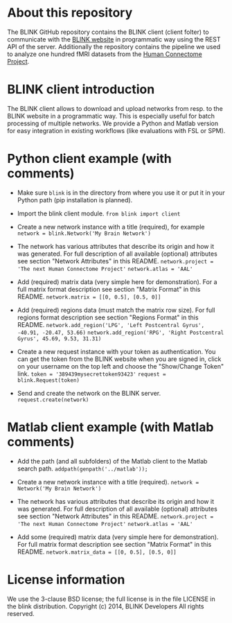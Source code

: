 About this repository
=====================

The BLINK GitHub repository contains the BLINK client (client folter) to
communicate with the [BLINK website](http://neuromia.org/blink/) in
programmatic way using the REST API of the server.
Additionally the repository contains the pipeline we used to analyze one
hundred fMRI datasets from the [Human Connectome Project](http://www.humanconnectome.org/).

BLINK client introduction
=========================

The BLINK client allows to download and upload networks from resp. to the BLINK website in a programmatic way.
This is especially useful for batch processing of multiple networks.
We provide a Python and Matlab version for easy integration in existing workflows (like evaluations with FSL or SPM).


Python client example (with comments)
=====================================

+ Make sure `blink` is in the directory from where you use it or put it in your Python path
(pip installation is planned).

+ Import the blink client module.
`from blink import client`

+ Create a new network instance with a title (required), for example
`network = blink.Network('My Brain Network')`

+ The network has various attributes that describe its origin
 and how it was generated.
 For full description of all available (optional) attributes see
 section "Network Attributes" in this README.
`network.project = 'The next Human Connectome Project'`
`network.atlas = 'AAL'`

+ Add (required) matrix data (very simple here for demonstration).
For a full matrix format description see section "Matrix Format" in this README.
`network.matrix = [[0, 0.5], [0.5, 0]]`

+ Add (required) regions data (must match the matrix row size).
For full regions format description see section "Regions Format" in this README.
`network.add_region('LPG', 'Left Postcentral Gyrus', -40.91, -20.47, 53.66)`
`network.add_region('RPG', 'Right Postcentral Gyrus', 45.69, 9.53, 31.31)`

+ Create a new request instance with your token as authentication.
 You can get the token from the BLINK website when you are signed in, click on
 your username on the top left and choose the "Show/Change Token" link.
`token = '389439mysecrettoken93423'`
`request = blink.Request(token)`

+ Send and create the network on the BLINK server.
`request.create(network)`


Matlab client example (with Matlab comments)
============================================

+ Add the path (and all subfolders) of the Matlab client to the Matlab search path.
`addpath(genpath('../matlab'));`

+ Create a new network instance with a title (required).
`network = Network('My Brain Network')`

+ The network has various attributes that describe its origin
and how it was generated.
For full description of all available (optional) attributes see
section "Network Attributes" in this README.
`network.project = 'The next Human Connectome Project'`
`network.atlas = 'AAL'`

+ Add some (required) matrix data (very simple here for demonstration).
For full matrix format description see section "Matrix Format" in this README.
`network.matrix_data = [[0, 0.5], [0.5, 0]]`

License information
===================
We use the 3-clause BSD license; the full license is in the file LICENSE in the blink distribution.
Copyright (c) 2014, BLINK Developers All rights reserved.
